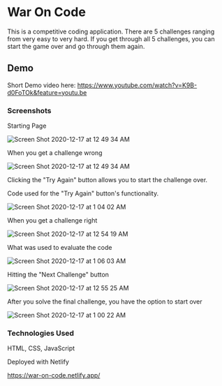 # War On Code

This is a competitive coding application. There are 5 challenges ranging from very easy to very hard. If you get through all 5 challenges, you can start the game over and go through them again.

## Demo

Short Demo video here: https://www.youtube.com/watch?v=K9B-d0FoTOk&feature=youtu.be

### Screenshots

Starting Page

![Screen Shot 2020-12-17 at 12 49 34 AM](https://user-images.githubusercontent.com/62581000/102449223-cccc0600-4001-11eb-9275-81889874b4a3.png)

When you get a challenge wrong

![Screen Shot 2020-12-17 at 12 49 34 AM](https://user-images.githubusercontent.com/62581000/102449223-cccc0600-4001-11eb-9275-81889874b4a3.png)

Clicking the "Try Again" button allows you to start the challenge over.

Code used for the "Try Again" button's functionality.

![Screen Shot 2020-12-17 at 1 04 02 AM](https://user-images.githubusercontent.com/62581000/102450144-c8085180-4003-11eb-94a1-7525bed61600.png)

When you get a challenge right

![Screen Shot 2020-12-17 at 12 54 19 AM](https://user-images.githubusercontent.com/62581000/102449519-757a6580-4002-11eb-8b62-77f30bf1956c.png)

What was used to evaluate the code

![Screen Shot 2020-12-17 at 1 06 03 AM](https://user-images.githubusercontent.com/62581000/102450295-10277400-4004-11eb-88e7-ec20da55fe16.png)

Hitting the "Next Challenge" button

![Screen Shot 2020-12-17 at 12 55 25 AM](https://user-images.githubusercontent.com/62581000/102449615-a8245e00-4002-11eb-9279-89e40889320b.png)

After you solve the final challenge, you have the option to start over

![Screen Shot 2020-12-17 at 1 00 22 AM](https://user-images.githubusercontent.com/62581000/102449962-6ba53200-4003-11eb-8eb7-e094d103ccb5.png)

### Technologies Used

HTML, CSS, JavaScript

Deployed with Netlify

https://war-on-code.netlify.app/
